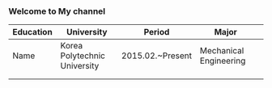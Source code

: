 
### Welcome to My channel





| Education | University                    | Period           | Major                  |   |
|-----------|-------------------------------|------------------|------------------------|---|
| Name      | Korea Polytechnic University  | 2015.02.~Present | Mechanical Engineering |   |
|           |                               |                  |                        |   |
|           |                               |                  |                        |   |
